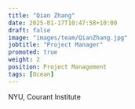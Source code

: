 ```yaml
---
title: "Qian Zhang"
date: 2025-01-17T10:47:58+10:00
draft: false
image: "images/team/QianZhang.jpg"
jobtitle: "Project Manager"
promoted: true
weight: 2
position: Project Management
tags: [Ocean]
---
```



NYU, Courant Institute
